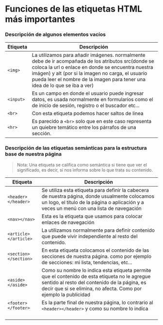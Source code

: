 # Funciones de las etiquetas HTML más importantes

### Descripción de algunos elementos vacíos

| Etiqueta      | Descripción                                                                                                                                                                                                                                                                                 |
| ------------- | ------------------------------------------------------------------------------------------------------------------------------------------------------------------------------------------------------------------------------------------------------------------------------------------- |
| ```<img>```   | La utilizamos para añadir imágenes. normalmente debe de ir acompañada de los atributos src(donde se coloca la url o enlace en donde se encuentra nuestra imágen) y alt (por si la imagen no carga, el usuario pueda leer el nombre de la imagen para tener una idea de lo que se iba a ver) |
| ```<input>``` | Es un campo en donde el usuario puede ingresar datos, es usada normalmente en formularios como el de inicio de sesión, registro o el buscador etc...                                                                                                                                        |
| ```<br>```    | Con esta etiqueta podemos hacer saltos de linea                                                                                                                                                                                                                                             |
| ```<hr>```    | Es parecido a ```<br>``` solo que en este caso representa un quiebre temático entre los párrafos de una sección.                                                                                                                                                                                                                                                                             | 

### Descripción de las etiquetas semánticas para la estructura base de nuestra página
> Nota: Una etiqueta se califica como semántica si tiene que ver el significado, es decir, si nos informa sobre lo que trata su contenido.

| Etiqueta                   | Descripción                                                                                                                                                                                                       |
| -------------------------- | ----------------------------------------------------------------------------------------------------------------------------------------------------------------------------------------------------------------- |
| ```<header></header> ```   | Se utiliza esta etiqueta para definir la cabecera de nuestra página, donde usualmente colocamos un logo, el título de la página o aplicación y a veces un menú con una lista de navegación                        |
| ```<nav></nav> ```         | Esta es la etiqueta que usamos para colocar enlaces de navegación                                                                                                                                                 |
| ```<article></article> ``` | La utilizamos normalmente para definir contenido que puede vivir independiente al resto del contenido.                                                                                                            |
| ```<section></section> ``` | En esta etiqueta colocamos el contenido de las secciones de nuestra página. como por ejemplo de secciones: mi lista, tendencias, etc...                                                                           |
| ```<aside></aside> ```     | Como su nombre lo indica esta etiqueta permite que el contenido de esta etiqueta no le agregue sentido al resto del contenido de la página, es decir que si se elimina, no afecta. Como por ejemplo la publicidad |
| ```<footer></footer> ```   | Es la parte final de nuestra página, lo contrario al ```<header></header>``` y como su nombre lo indíca                                                                                                                                                                                                                   |
| ``` ```                    |                                                                                                                                                                                                                   |